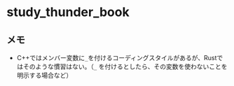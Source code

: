 # study_thunder_book

## メモ

- C++ではメンバー変数に`_`を付けるコーディングスタイルがあるが、Rustではそのような慣習はない。（`_`
  を付けるとしたら、その変数を使わないことを明示する場合など）